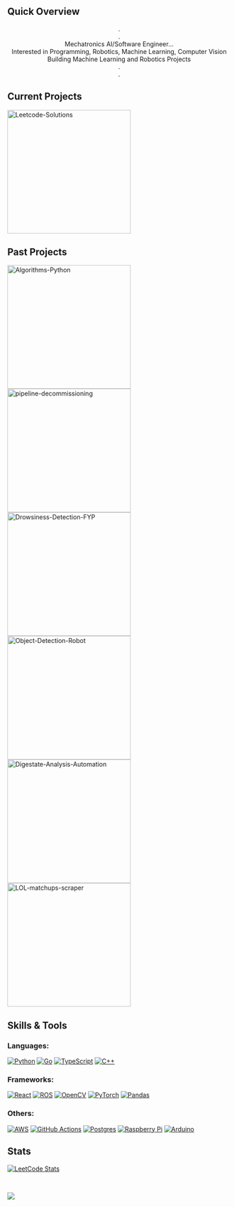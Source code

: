 <!---
<a href="https://github.com/LingC2001" target="_blank" rel="noreferrer"> <img src="https://www.huntingtonsociety.ca/wp-content/uploads/2013/11/Stary-Night-Sky-1026x320.jpg" width=100%/> </a>
--->
## Quick Overview
<p align="center">
  .<br>
  .<br>
  Mechatronics AI/Software Engineer... <br>
  Interested in Programming, Robotics, Machine Learning, Computer Vision<br>
  Building Machine Learning and Robotics Projects <br>
  .<br>
  .<br>
</p>

## Current Projects
<a href="https://github.com/LingC2001/Leetcode-Solutions"><img width="278" src="https://denvercoder1-github-readme-stats.vercel.app/api/pin/?username=LingC2001&repo=Leetcode-Solutions&theme=react&border_color=46464a&bg_color=111112&title_color=F85D7F&hide_border=false&icon_color=F8D866&show_icons=true" alt="Leetcode-Solutions"></a>


## Past Projects
<p align="left">
<a href="https://github.com/LingC2001/Algorithms-Python"><img width="278" src="https://denvercoder1-github-readme-stats.vercel.app/api/pin/?username=LingC2001&repo=Algorithms-Python&theme=react&border_color=46464a&bg_color=111112&title_color=F85D7F&hide_border=false&icon_color=F8D866&show_icons=true" alt="Algorithms-Python"></a>
<a href="https://github.com/LingC2001/pipeline-decommissioning"><img width="278" src="https://denvercoder1-github-readme-stats.vercel.app/api/pin/?username=LingC2001&repo=pipeline-decommissioning&theme=react&border_color=46464a&bg_color=111112&title_color=F85D7F&hide_border=false&icon_color=F8D866&show_icons=true" alt="pipeline-decommissioning"></a>
<a href="https://github.com/LingC2001/Drowsiness-Detection-FYP"><img width="278" src="https://denvercoder1-github-readme-stats.vercel.app/api/pin/?username=LingC2001&repo=Drowsiness-Detection-FYP&theme=react&border_color=46464a&bg_color=111112&title_color=F85D7F&hide_border=false&icon_color=F8D866&show_icons=true" alt="Drowsiness-Detection-FYP"></a>
<a href="https://github.com/LingC2001/Object-Detection-Robot"><img width="278" src="https://denvercoder1-github-readme-stats.vercel.app/api/pin/?username=LingC2001&repo=Object-Detection-Robot&theme=react&border_color=46464a&bg_color=111112&title_color=F85D7F&hide_border=false&icon_color=F8D866&show_icons=true" alt="Object-Detection-Robot"></a>
<a href="https://github.com/LingC2001/Digestate-Analysis-Automation"><img width="278" src="https://denvercoder1-github-readme-stats.vercel.app/api/pin/?username=LingC2001&repo=Digestate-Analysis-Automation&theme=react&border_color=46464a&bg_color=111112&title_color=F85D7F&hide_border=false&icon_color=F8D866&show_icons=true" alt="Digestate-Analysis-Automation"></a>
<a href="https://github.com/LingC2001/LOL-matchups-scraper"><img width="278" src="https://denvercoder1-github-readme-stats.vercel.app/api/pin/?username=LingC2001&repo=LOL-matchups-scraper&theme=react&border_color=46464a&bg_color=111112&title_color=F85D7F&hide_border=false&icon_color=F8D866&show_icons=true" alt="LOL-matchups-scraper"></a>


</p>

## Skills & Tools
<h3 align="left">Languages:</h3>

[![Python](https://img.shields.io/badge/python-3670A0?style=for-the-badge&logo=python&logoColor=ffdd54)](https://www.python.org/)
[![Go](https://img.shields.io/badge/go-%2300ADD8.svg?style=for-the-badge&logo=go&logoColor=white)](https://go.dev/learn/)
[![TypeScript](https://img.shields.io/badge/typescript-%23007ACC.svg?style=for-the-badge&logo=typescript&logoColor=white)](https://www.typescriptlang.org/)
[![C++](https://img.shields.io/badge/c++-%2300599C.svg?style=for-the-badge&logo=c%2B%2B&logoColor=white)](https://cplusplus.com/doc/tutorial/)

<h3 align="left">Frameworks:</h3>

[![React](https://img.shields.io/badge/react-%2320232a.svg?style=for-the-badge&logo=react&logoColor=%2361DAFB)](https://react.dev/)
[![ROS](https://img.shields.io/badge/ros-%230A0FF9.svg?style=for-the-badge&logo=ros&logoColor=white)](https://www.ros.org/)
[![OpenCV](https://img.shields.io/badge/opencv-%23white.svg?style=for-the-badge&logo=opencv&logoColor=white)](https://opencv.org/)
[![PyTorch](https://img.shields.io/badge/PyTorch-%23EE4C2C.svg?style=for-the-badge&logo=PyTorch&logoColor=white)](https://pytorch.org/)
[![Pandas](https://img.shields.io/badge/pandas-%23150458.svg?style=for-the-badge&logo=pandas&logoColor=white)](https://pandas.pydata.org/)

<h3 align="left">Others:</h3>

[![AWS](https://img.shields.io/badge/AWS-%23FF9900.svg?style=for-the-badge&logo=amazon-aws&logoColor=white)](https://aws.amazon.com/)
[![GitHub Actions](https://img.shields.io/badge/github%20actions-%232671E5.svg?style=for-the-badge&logo=githubactions&logoColor=white)](https://github.com/features/actions)
[![Postgres](https://img.shields.io/badge/postgres-%23316192.svg?style=for-the-badge&logo=postgresql&logoColor=white)](https://www.postgresql.org/)
[![Raspberry Pi](https://img.shields.io/badge/-RaspberryPi-C51A4A?style=for-the-badge&logo=Raspberry-Pi)](https://www.raspberrypi.com/)
[![Arduino](https://img.shields.io/badge/-Arduino-00979D?style=for-the-badge&logo=Arduino&logoColor=white)](https://www.arduino.cc/)


<!---
<h3 align="left">Connect with me:</h3>

[![Gmail](https://img.shields.io/badge/Gmail-D14836?style=for-the-badge&logo=gmail&logoColor=white)](mailto:LingC2001@gmail.com)
[![Linkedin](https://img.shields.io/badge/linkedin-%230077B5.svg?style=for-the-badge&logo=linkedin&logoColor=white)](https://linkedin.com/in/ling-chen-b7a7971a4)
--->

## Stats
<a>  
  <!---
  <a href="https://github.com/lingc2001"><img alt="Ling Chen's Github Stats" src="https://denvercoder1-github-readme-stats.vercel.app/api?username=lingc2001&show_icons=true&include_all_commits=true&count_private=true&theme=react&border_color=46464a&bg_color=111112&title_color=F85D7F&icon_color=F8D866" height="192px" width="500px"/></a>
  --->
  
  [![LeetCode Stats](https://leetcard.jacoblin.cool/LingC2001?theme=dark&ext=contest&hide=ranking&width=500&height=300)](https://leetcode.com/LingC2001/) 
  
  <!--- 
   <a href="https://github.com/lingc2001"><img alt="Ling Chen's Top Languages" src="https://denvercoder1-github-readme-stats.vercel.app/api/top-langs/?username=lingc2001&langs_count=8&layout=compact&theme=react&border_color=7F3FBF&bg_color=0D1117&title_color=F85D7F&icon_color=F8D866" height="192px" width="49.5%"/></a>
  --->
  
  <br/>
</a>

<!--- 
<p align="center">
  <a href="https://github.com/lingc2001">
    <img src="https://github-profile-summary-cards.vercel.app/api/cards/profile-details?username=lingc2001&theme=radical" alt="Ling Chen's GitHub Contribution"/>
  </a>
</p>
--->

![](https://komarev.com/ghpvc/?username=lingc2001&color=blueviolet&style=for-the-badge)




